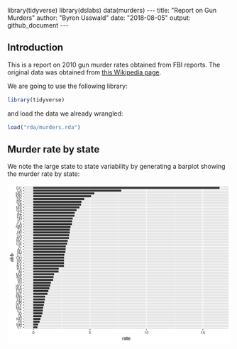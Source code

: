 
library(tidyverse) library(dslabs) data(murders) --- title: "Report on Gun Murders" author: "Byron Usswald" date: "2018-08-05" output: github\_document ---

Introduction
------------

This is a report on 2010 gun murder rates obtained from FBI reports. The original data was obtained from [this Wikipedia page](https://en.wikipedia.org/wiki/Murder_in_the_United_States_by_state).

We are going to use the following library:

``` r
library(tidyverse)
```

and load the data we already wrangled:

``` r
load("rda/murders.rda")
```

Murder rate by state
--------------------

We note the large state to state variability by generating a barplot showing the murder rate by state:

![](Report_on_Gun_Murders_files/figure-markdown_github/murder-rate-by-state-1.png)

